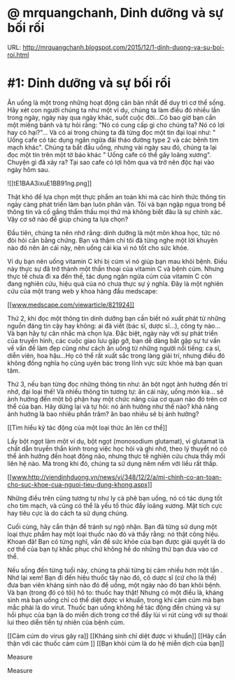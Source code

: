 # @ mrquangchanh, Dinh dưỡng và sự bối rối

URL: http://mrquangchanh.blogspot.com/2015/12/1-dinh-duong-va-su-boi-roi.html

# #1: Dinh dưỡng và sự bối rối

Ăn uống là một trong những hoạt động căn bản nhất để duy trì cơ thể sống. Hãy xét con người chúng ta như một ví dụ, chúng ta làm điều đó nhiều lần trong ngày, ngày này qua ngày khác, suốt cuộc đời...Có bao giờ bạn cắn một miếng bánh và tự hỏi rằng: "Nó có cung cấp gì cho chúng ta? Nó có lợi hay có hại?"... Và có ai trong chúng ta đã từng đọc một tin đại loại như: " Uống cafe có tác dụng ngăn ngừa đái tháo đường type 2 và các bệnh tim mạch khác". Chúng ta bắt đầu uống, nhưng vài ngày sau đó, chúng ta lại đọc một tin trên một tờ báo khác " Uống cafe có thể gây loãng xương". Chuyện gì đã xảy ra? Tại sao cafe có lợi hôm qua và trở nên độc hại vào ngày hôm sau.

![[tE1BAA3ixuE1BB91ng.png]]

Thật khó để lựa chọn một thực phẩm an toàn khi mà các hình thức thông tin ngày càng phát triển làm bạn luôn phân vân. Tôi và bạn ngập ngụa trong bể thông tin và cố gắng thẩm thấu mọi thứ mà không biết đâu là sự chính xác. Vậy cơ sở nào để giúp chúng ta lựa chọn?

Đầu tiên, chúng ta nên nhớ rằng: dinh dưỡng là một môn khoa học, tức nó đòi hỏi cần bằng chứng. Bạn và thậm chí tôi đã từng nghe một lời khuyên nào đó nên ăn cái này, nên uống cái kia vì nó tốt cho sức khỏe.

Ví dụ bạn nên uống vitamin C khi bị cúm vì nó giúp bạn mau khỏi bệnh. Điều này thực sự đã trở thành một thần thoại của vitamin C và bệnh cúm. Nhưng thực tế chưa đi xa đến thế, tác dụng ngăn ngừa cúm của vitamin C còn đang nghiên cứu, hiệu quả của nó chưa thực sự ý nghĩa. Đây là một nghiên cứu của một trang web y khoa hàng đầu medscape:

[[www.medscape.com/viewarticle/821924]]

Thứ 2, khi đọc một thông tin dinh dưỡng bạn cần biết nó xuất phát từ những nguồn đáng tin cậy hay không: ai đã viết (bác sĩ, dược sĩ...), công ty nào... Và bạn hãy tự cân nhắc mà chọn lựa. Đặc biệt, ngày này với sự phát triển của truyền hình, các cuộc giao lưu gặp gỡ, bạn dễ dàng bắt gặp sự tư vấn về vấn đề làm đẹp cũng như cách ăn uống từ những người nổi tiếng: ca sĩ, diễn viên, hoa hậu...Họ có thể rất xuất sắc trong làng giải trí, nhưng điều đó không đồng nghĩa họ cũng uyên bác trong lĩnh vực sức khỏe mà bạn quan tâm.

Thứ 3, nếu bạn từng đọc những thông tin như: ăn bột ngọt ảnh hưởng đến trí nhớ, đại loại thế! Và nhiều thông tin tương tự: ăn cái này, uống món kia... sẽ ảnh hưởng đến một bộ phận hay một chức năng của cơ quan nào đó trên cơ thể của bạn. Hãy dừng lại và tự hỏi: nó ảnh hưởng như thế nào? khả năng ảnh hưởng là bao nhiêu phần trăm? ăn bao nhiêu sẽ bị ảnh hưởng?

[[Tìm hiểu kỹ tác động của một loại thức ăn lên cơ thể]] 

Lấy bột ngọt làm một ví dụ, bột ngọt (monosodium glutamat), vì glutamat là chất dẫn truyền thần kinh trong việc học hỏi và ghi nhớ, theo lý thuyết nó có thể ảnh hưởng đến hoạt động não, nhưng thực tế nghiên cứu chưa thấy mối liên hệ nào. Mà trong khi đó, chúng ta sử dụng nêm nếm với liều rất thấp.

[[www.http://viendinhduong.vn/news/vi/348/12/2/a/mi-chinh-co-an-toan-cho-suc-khoe-cua-nguoi-tieu-dung-khong.aspx]]

Những điều trên cũng tương tự như ly cà phê bạn uống, nó có tác dụng tốt cho tim mạch, và cũng có thể là yếu tố thúc đẩy loãng xương. Mặt tích cực hay tiêu cực là do cách ta sử dụng chúng.

Cuối cùng, hãy cẩn thận để tránh sự ngộ nhận. Bạn đã từng sử dụng một loại thực phẩm hay một loại thuốc nào đó và thấy rằng: nó thật công hiệu. Khoan đã! Bạn có từng nghĩ, vấn đề sức khỏe của bạn được giải quyết là do cơ thể của bạn tự khắc phục chứ không hề do những thứ bạn đưa vào cơ thể.

Nếu sống đến từng tuổi này, chúng ta phải từng bị cảm nhiều hơn một lần . Nhớ lại xem! Bạn đi đến hiệu thuốc tây nào đó, cô dược sĩ (cứ cho là thế) đưa bạn viên kháng sinh nào đó để uống, một ngày nào đó bạn khỏi bệnh. Và bạn (trong đó có tôi) hô to: thuốc hay thật! Nhưng có một điều là, kháng sinh mà bạn uống chỉ có thể diệt được vi khuẩn, trong khi cảm cúm mà bạn mắc phải là do virut. Thuốc bạn uống không hề tác động đến chúng và sự hồi phục của bạn là do miễn dịch trong cơ thể đẩy lùi vi rút cùng với sự thoái lui theo diễn tiến tự nhiên của bệnh cúm.

[[Cảm cúm do virus gây ra]] 
[[Kháng sinh chỉ diệt được vi khuẩn]] 
[[Hãy cẩn thận với các thuốc cảm cúm ]] 
[[Bạn khỏi cúm là do hệ miễn dịch của bạn]] 

Measure

Measure
